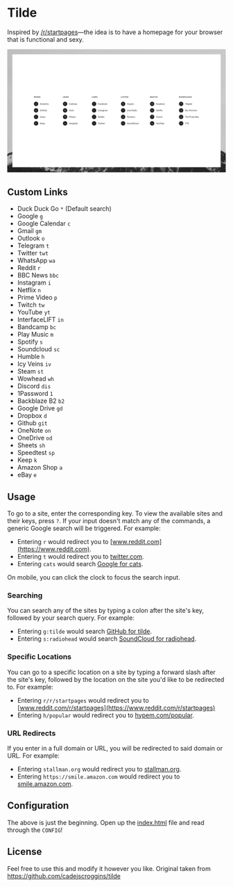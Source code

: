 # Tilde

Inspired by [/r/startpages](https://www.reddit.com/r/startpages)—the idea is to have a homepage for your browser that is functional and sexy.

![Screenshot](SCREENSHOT.png?raw=true "Screenshot")

## Custom Links

* Duck Duck Go `*` (Default search)
* Google `g`
* Google Calendar `c`
* Gmail `gm`
* Outlook `o`
* Telegram `t`
* Twitter `twt`
* WhatsApp `wa`
* Reddit `r`
* BBC News `bbc`
* Instagram `i`
* Netflix `n`
* Prime Video `p`
* Twitch `tw`
* YouTube `yt`
* InterfaceLIFT `in`
* Bandcamp `bc`
* Play Music `m`
* Spotify `s`
* Soundcloud `sc`
* Humble `h`
* Icy Veins `iv`
* Steam `st`
* Wowhead `wh`
* Discord `dis`
* 1Password `1`
* Backblaze B2 `b2`
* Google Drive `gd`
* Dropbox `d`
* Github `git`
* OneNote `on`
* OneDrive `od`
* Sheets `sh`
* Speedtest `sp`
* Keep `k`
* Amazon Shop `a`
* eBay `e`

## Usage

To go to a site, enter the corresponding key. To view the available sites and their keys, press `?`. If your input doesn't match any of the commands, a generic Google search will be triggered. For example:

* Entering `r` would redirect you to [www.reddit.com](https://www.reddit.com).
* Entering `t` would redirect you to [twitter.com](https://twitter.com).
* Entering `cats` would search [Google for cats](https://encrypted.google.com/search?q=cats).

On mobile, you can click the clock to focus the search input.

### Searching

You can search any of the sites by typing a colon after the site's key, followed by your search query. For example:

* Entering `g:tilde` would search [GitHub for tilde](https://github.com/search?q=tilde).
* Entering `s:radiohead` would search [SoundCloud for radiohead](https://soundcloud.com/search?q=radiohead).

### Specific Locations

You can go to a specific location on a site by typing a forward slash after the site's key, followed by the location on the site you'd like to be redirected to. For example:

* Entering `r/r/startpages` would redirect you to [www.reddit.com/r/startpages](https://www.reddit.com/r/startpages)
* Entering `h/popular` would redirect you to [hypem.com/popular](http://hypem.com/popular).

### URL Redirects

If you enter in a full domain or URL, you will be redirected to said domain or URL. For example:

* Entering `stallman.org` would redirect you to [stallman.org](https://stallman.org/).
* Entering `https://smile.amazon.com` would redirect you to [smile.amazon.com](https://smile.amazon.com/).

## Configuration

The above is just the beginning. Open up the [index.html](index.html) file and read through the `CONFIG`!

## License

Feel free to use this and modify it however you like.
Original taken from https://github.com/cadejscroggins/tilde
